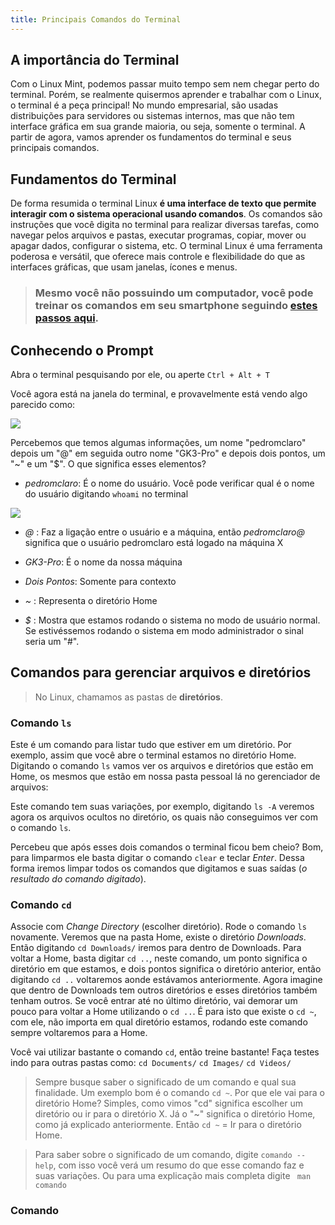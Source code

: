 ```yaml
---
title: Principais Comandos do Terminal
---
```


## A importância do Terminal

Com o Linux Mint, podemos passar muito tempo sem nem chegar perto do terminal. Porém, se realmente quisermos aprender e trabalhar com o Linux, o terminal é a peça principal! No mundo empresarial, são usadas distribuições para servidores ou sistemas internos, mas que não tem interface gráfica em sua grande maioria, ou seja, somente o terminal. A partir de agora, vamos aprender os fundamentos do terminal e seus principais comandos.

## Fundamentos do Terminal

De forma resumida o terminal Linux __é uma interface de texto que permite interagir com o sistema operacional usando comandos__. Os comandos são instruções que você digita no terminal para realizar diversas tarefas, como navegar pelos arquivos e pastas, executar programas, copiar, mover ou apagar dados, configurar o sistema, etc. O terminal Linux é uma ferramenta poderosa e versátil, que oferece mais controle e flexibilidade do que as interfaces gráficas, que usam janelas, ícones e menus.

> ### Mesmo você não possuindo um computador, você pode treinar os comandos em seu smartphone seguindo [estes passos aqui](#).

## Conhecendo o Prompt 

Abra o terminal pesquisando por ele, ou aperte `Ctrl + Alt + T`

Você agora está na janela do terminal, e provavelmente está vendo algo parecido como:

![](https://i.ibb.co/dtkPpwm/terminal-prompt.gif)

Percebemos que temos algumas informações, um nome "pedromclaro" depois um "@" em seguida outro nome "GK3-Pro" e depois dois pontos, um "~" e um "$". O que significa esses elementos?

 - _pedromclaro_: É o nome do usuário. Você pode verificar qual é o nome do usuário digitando `whoami` no terminal

 ![](https://i.ibb.co/4SttX5N/whoami.gif)

 - _@_ : Faz a ligação entre o usuário e a máquina, então _pedromclaro@_ significa que o usuário pedromclaro está logado na máquina X

 - _GK3-Pro_: É o nome da nossa máquina

 - _Dois Pontos_: Somente para contexto

 - _~_ : Representa o diretório Home

 - _$_ : Mostra que estamos rodando o sistema no modo de usuário normal. Se estivéssemos rodando o sistema em modo administrador o sinal seria um "#".

## Comandos para gerenciar arquivos e diretórios

> No Linux, chamamos as pastas de __diretórios__.

### Comando `ls`
Este é um comando para listar tudo que estiver em um diretório. Por exemplo, assim que você abre o terminal estamos no diretório Home. Digitando o comando `ls` vamos ver os arquivos e diretórios que estão em Home, os mesmos que estão em nossa pasta pessoal lá no gerenciador de arquivos:

Este comando tem suas variações, por exemplo, digitando `ls -A` veremos agora os arquivos ocultos no diretório, os quais não conseguimos ver com o comando `ls`.

Percebeu que após esses dois comandos o terminal ficou bem cheio? Bom, para limparmos ele basta digitar o comando `clear` e teclar _Enter_. Dessa forma iremos limpar todos os comandos que digitamos e suas saídas (_o resultado do comando digitado_).

### Comando `cd`
Associe com _Change Directory_ (escolher diretório). Rode o comando `ls` novamente. Veremos que na pasta Home, existe o diretório _Downloads_. Então digitando `cd Downloads/` iremos para dentro de Downloads. Para voltar a Home, basta digitar `cd ..`, neste comando, um ponto significa o diretório em que estamos, e dois pontos significa o diretório anterior, então digitando `cd ..` voltaremos aonde estávamos anteriormente. Agora imagine que dentro de Downloads tem outros diretórios e esses diretórios também tenham outros. Se você entrar até no último diretório, vai demorar um pouco para voltar a Home utilizando o `cd ..`. É para isto que existe o `cd ~`, com ele, não importa em qual diretório estamos, rodando este comando sempre voltaremos para a Home.

Você vai utilizar bastante o comando `cd`, então treine bastante! Faça testes indo para outras pastas como: `cd Documents/` `cd Images/` `cd Videos/`

> Sempre busque saber o significado de um comando e qual sua finalidade. Um exemplo bom é o comando `cd ~`. Por que ele vai para o diretório Home? Simples, como vimos "cd" significa escolher um diretório ou ir para o diretório X. Já o "~" significa o diretório Home, como já explicado anteriormente. Então `cd ~` = Ir para o diretório Home.

> Para saber sobre o significado de um comando, digite `comando --help`, com isso você verá um resumo do que esse comando faz e suas variações. Ou para uma explicação mais completa digite ` man comando`

### Comando 











